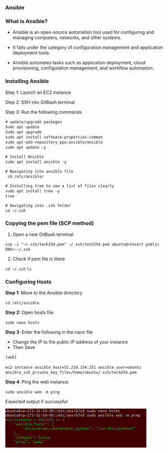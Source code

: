 ### Ansible

### What is Ansible?

- Ansible is an open-source automation tool used for configuring and managing computers, networks, and other systems. 

- It falls under the category of configuration management and application deployment tools.

- Ansible automates tasks such as application deployment, cloud provisioning, configuration management, and workflow automation.

### Installing Ansible 

Step 1: Launch an EC2 instance 

Step 2: SSH into GitBash terminal 

Step 3: Run the following commands

```
# update/upgrade packages
Sudo apt update
Sudo apt upgrade 
sudo apt install software-properties-common
sudo apt-add-repository ppa:ansible/ansible
sudo apt update -y
```
```
# Install Ansible
sudo apt install ansible -y
```
```
# Navigating into ansible file
 cd /etc/ansible/
```
```
# Installing tree to see a list of files clearly
sudo apt install tree -y
tree
```
```
# Navigating into .ssh folder
cd ~/.ssh
```

### Copying the pem file (SCP method)

1. Open a new GitBash terminal 

```
scp -i "~/.ssh/tech254.pem" ~/.ssh/tech254.pem ubuntu@<Insert public DNS>:~/.ssh
```

2. Check if pem file is there

`cd ~/.ssh`
`ls`

### Configuring Hosts

**Step 1:** Move to the Ansible directory

`cd /etc/ansible`

**Step 2:** Open hosts file

`sudo nano hosts`

**Step 3**: Enter the following in the nano file
- Change the IP to the public IP address of your instance 
- Then Save

```
[web]

ec2-instance ansible_host=52.210.154.251 ansible_user=ubuntu ansible_ssh_private_key_file=/home/ubuntu/.ssh/tech254.pem
```

**Step 4**: Ping the web instance:

`sudo ansible web -m ping`

Expected output if successful

![Alt text](Images/worked.png)